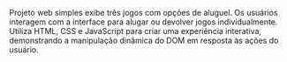 Projeto web simples exibe três jogos com opções de aluguel. Os usuários interagem com a interface para alugar ou devolver jogos individualmente. Utiliza HTML, CSS e JavaScript para criar uma experiência interativa, demonstrando a manipulação dinâmica do DOM em resposta às ações do usuário.
